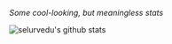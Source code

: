 _Some cool-looking, but meaningless stats_

![selurvedu's github stats](https://github-readme-stats.vercel.app/api?username=selurvedu&include_all_commits=true&theme=midnight-purple)
